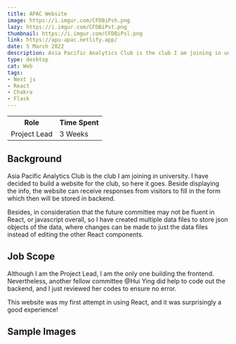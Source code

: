 ```yaml
---
title: APAC Website
image: https://i.imgur.com/CFDBiPsh.png
lazy: https://i.imgur.com/CFDBiPst.png
thumbnail: https://i.imgur.com/CFDBiPsl.png
link: https://apu-apac.netlify.app/
date: 5 March 2022
description: Asia Pacific Analytics Club is the club I am joining in university. I have decided to build a website for the club, so here it goes.
type: desktop
cat: Web
tags:
- Next js
- React
- Chakra
- Flask
---
```


<div class="role">
<table class="role-table">
  <tr>
    <th>Role</th>
    <th>Time Spent</th>
  </tr>
  <tr>
    <td>Project Lead</td>
    <td>3 Weeks</td>
  </tr>
</table>
</div>

## Background

Asia Pacific Analytics Club is the club I am joining in university. I have decided to build a website for the club,
so here it goes. Beside displaying the info, the website can receive responses from visitors to
fill in the form which then will be stored in backend.

Besides, in consideration that the future committee may not be fluent in React, or javascript overall,
so I have created multiple data files to store json objects of the data, where changes can be
made to just the data files instead of editing the other React components.

## Job Scope

Although I am the Project Lead, I am the only one building the frontend. Nevertheless, another
fellow committee <highlighter>@Hui Ying</highlighter> did help to code out the backend, and
I just reviewed her codes to ensure no error.

This website was my first attempt in using React, and it was surprisingly a good experience!

<div class="wide">
<v-divider class="my-5"></v-divider>
<h2 class="text-center">Sample Images</h2>

<br>

  <v-row>
    <v-col cols="12" md="6">
      <v-img src="https://i.imgur.com/FlywoAz.png" lazy-src="https://i.imgur.com/FlywoAzt.png" height="1000px" position="top center"></v-img>
    </v-col>
  <v-col cols="12" md="6">
      <v-img src="https://i.imgur.com/z72zyVl.png" lazy-src="https://i.imgur.com/z72zyVlt.png" height="1000px" position="top center"></v-img>
    </v-col>
  </v-row>
  <br>
  <br>
  <v-row>
    <v-col cols="12" md="6">
      <v-img src="https://i.imgur.com/gcpPeZJ.png" lazy-src="https://i.imgur.com/gcpPeZJt.png" height="1200px" position="top center"></v-img>
    </v-col>
  <v-col cols="12" md="6">
      <v-img src="https://i.imgur.com/gMKQgJG.png" lazy-src="https://i.imgur.com/gMKQgJGt.png" height="1200px" position="top center"></v-img>
    </v-col>
  </v-row>
  <br>
  <br>

</div>

